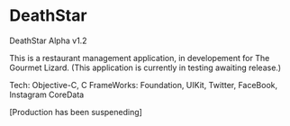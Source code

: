 # DeathStar
DeathStar Alpha v1.2

This is a restaurant management application, in developement for The Gourmet Lizard. (This application is currently in testing awaiting release.)

Tech: Objective-C, C
FrameWorks: Foundation, UIKit, Twitter, FaceBook, Instagram CoreData

[Production has been suspeneding]
